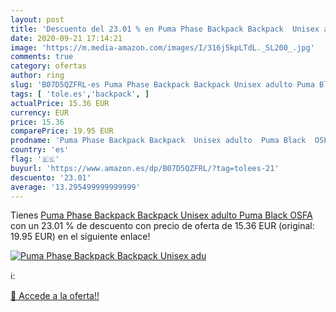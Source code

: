 ```yaml
---
layout: post
title: 'Descuento del 23.01 % en Puma Phase Backpack Backpack  Unisex adu'
date: 2020-09-21 17:14:21
image: 'https://m.media-amazon.com/images/I/316j5kpLTdL._SL200_.jpg'
comments: true
category: ofertas
author: ring
slug: 'B07D5QZFRL-es Puma Phase Backpack Backpack Unisex adulto Puma Black OSFA'
tags: [ 'tole.es','backpack', ]
actualPrice: 15.36 EUR
currency: EUR
price: 15.36
comparePrice: 19.95 EUR
prodname: 'Puma Phase Backpack Backpack  Unisex adulto  Puma Black  OSFA'
country: 'es'
flag: '🇪🇸'
buyurl: 'https://www.amazon.es/dp/B07D5QZFRL/?tag=tolees-21'
descuento: '23.01'
average: '13.295499999999999'
---
```


Tienes [Puma Phase Backpack Backpack  Unisex adulto  Puma Black  OSFA](https://www.amazon.es/dp/B07D5QZFRL/?tag=tolees-21) con un 23.01 % de descuento con precio de oferta de 15.36 EUR (original: 19.95 EUR) en el siguiente enlace!

[![Puma Phase Backpack Backpack  Unisex adu](https://m.media-amazon.com/images/I/316j5kpLTdL._SL200_.jpg)](https://www.amazon.es/dp/B07D5QZFRL/?tag=tolees-21)

ℹ️:


[🛒 Accede a la oferta!!](https://www.amazon.es/dp/B07D5QZFRL/?tag=tolees-21)
